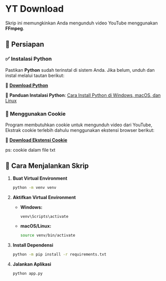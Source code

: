 # YT Download
   Skrip ini memungkinkan Anda mengunduh video YouTube menggunakan **FFmpeg**.

## 🔧 Persiapan

### ✅ Instalasi Python
   Pastikan **Python** sudah terinstal di sistem Anda. Jika belum, unduh dan instal melalui tautan berikut:

🔗 **[Download Python](https://www.python.org/downloads/)**

📖 **Panduan Instalasi Python**: [Cara Install Python di Windows, macOS, dan Linux](https://www.codepolitan.com/blog/cara-install-python-di-windows-macos-dan-linux-lengkap/)

### 🍪 Menggunakan Cookie
   Program membutuhkan cookie untuk mengunduh video dari YouTube, Ekstrak cookie terlebih dahulu menggunakan ekstensi browser berikut:
   
   🔗 **[Download Ekstensi Cookie](https://chromewebstore.google.com/search/cookies.txt)**
   
   ps: cookie dalam file txt

## 🚀 Cara Menjalankan Skrip

1. **Buat Virtual Environment**
   ```bash
   python -m venv venv
   ```  
2. **Aktifkan Virtual Environment**
   - **Windows:**  
     ```bash
     venv\Scripts\activate
     ```
   - **macOS/Linux:**  
     ```bash
     source venv/bin/activate
     ```

3. **Install Dependensi**
   ```bash
   python -m pip install -r requirements.txt
   ```

4. **Jalankan Aplikasi**
   ```bash
   python app.py
   ```
